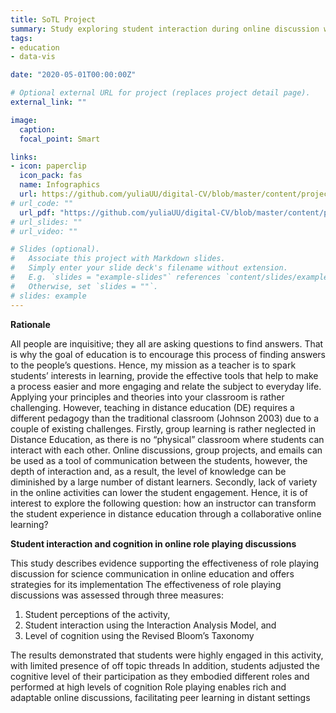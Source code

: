 ```yaml
---
title: SoTL Project
summary: Study exploring student interaction during online discussion with use of online platform such as Facebook into leraning process
tags:
- education
- data-vis

date: "2020-05-01T00:00:00Z"

# Optional external URL for project (replaces project detail page).
external_link: ""

image:
  caption: 
  focal_point: Smart

links:
- icon: paperclip
  icon_pack: fas
  name: Infographics
  url: https://github.com/yuliaUU/digital-CV/blob/master/content/project/catl/CATL_Project.pdf
# url_code: ""
  url_pdf: "https://github.com/yuliaUU/digital-CV/blob/master/content/project/catl/CATL_Project.pdf"
# url_slides: ""
# url_video: ""

# Slides (optional).
#   Associate this project with Markdown slides.
#   Simply enter your slide deck's filename without extension.
#   E.g. `slides = "example-slides"` references `content/slides/example-slides.md`.
#   Otherwise, set `slides = ""`.
# slides: example
---
```



**Rationale**

All people are inquisitive; they all are asking questions to find answers. That is why the goal of education is to encourage this process of finding answers to the people’s questions.  Hence, my mission as a teacher is to spark students’ interests in learning, provide the effective tools that help to make a process easier and more engaging and relate the subject to everyday life.
Applying your principles and theories into your classroom is rather challenging. However, teaching in distance education (DE) requires a different pedagogy than the traditional classroom (Johnson 2003) due to a couple of existing challenges. Firstly, group learning is rather neglected in Distance Education, as there is no “physical” classroom where students can interact with each other.  Online discussions, group projects, and emails can be used as a tool of communication between the students, however, the depth of interaction and, as a result, the level of knowledge can be diminished by a large number of distant learners. Secondly, lack of variety in the online activities can lower the student engagement. Hence, it is of interest to explore the following question:  how an instructor can transform the student experience in distance education through a collaborative online learning?

**Student interaction and cognition in online role playing discussions**

This study describes evidence supporting the effectiveness of role playing discussion for science communication in online education and offers strategies for its implementation The effectiveness of role playing discussions was assessed through three measures:

1. Student perceptions of the activity, 
2. Student interaction using the Interaction Analysis Model, and 
3. Level of cognition using the Revised Bloom’s Taxonomy 

The results demonstrated that students were highly engaged in this activity, with limited presence of off topic threads In addition, students adjusted the cognitive level of their participation as they embodied different roles and performed at high levels of cognition Role playing enables rich and adaptable online discussions, facilitating peer learning in distant settings


